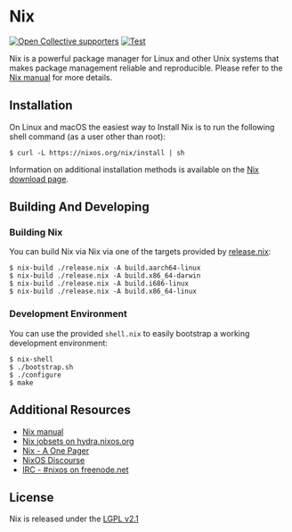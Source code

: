 # Nix

[![Open Collective supporters](https://opencollective.com/nixos/tiers/supporter/badge.svg?label=Supporters&color=brightgreen)](https://opencollective.com/nixos)
[![Test](https://github.com/NixOS/nix/workflows/Test/badge.svg)](https://github.com/NixOS/nix/actions)

Nix is a powerful package manager for Linux and other Unix systems that makes package
management reliable and reproducible. Please refer to the [Nix manual](https://nixos.org/nix/manual)
for more details.

## Installation

On Linux and macOS the easiest way to Install Nix is to run the following shell command
(as a user other than root):

```
$ curl -L https://nixos.org/nix/install | sh
```

Information on additional installation methods is available on the [Nix download page](https://nixos.org/download.html).

## Building And Developing

### Building Nix

You can build Nix via Nix via one of the targets provided by [release.nix](./release.nix):

```
$ nix-build ./release.nix -A build.aarch64-linux
$ nix-build ./release.nix -A build.x86_64-darwin
$ nix-build ./release.nix -A build.i686-linux
$ nix-build ./release.nix -A build.x86_64-linux
```

### Development Environment

You can use the provided `shell.nix` to easily bootstrap a working development environment:

```
$ nix-shell
$ ./bootstrap.sh
$ ./configure
$ make
```

## Additional Resources

- [Nix manual](https://nixos.org/nix/manual)
- [Nix jobsets on hydra.nixos.org](https://hydra.nixos.org/project/nix)
- [Nix - A One Pager](https://github.com/tazjin/nix-1p)
- [NixOS Discourse](https://discourse.nixos.org/)
- [IRC - #nixos on freenode.net](irc://irc.freenode.net/#nixos)

## License

Nix is released under the [LGPL v2.1](./COPYING)
